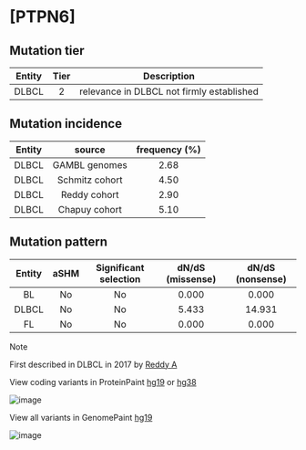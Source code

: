 # [PTPN6]

## Mutation tier

|Entity|Tier|Description                              |
|:------:|:----:|-----------------------------------------|
|DLBCL |2   |relevance in DLBCL not firmly established|
## Mutation incidence

|Entity|source        |frequency (%)|
|:------:|:--------------:|:-------------:|
|DLBCL |GAMBL genomes |2.68         |
|DLBCL |Schmitz cohort|4.50         |
|DLBCL |Reddy cohort  |2.90         |
|DLBCL |Chapuy cohort |5.10         |

## Mutation pattern

|Entity|aSHM|Significant selection|dN/dS (missense)|dN/dS (nonsense)|
|:------:|:----:|:---------------------:|:----------------:|:----------------:|
|BL    |No  |No                   |0.000           | 0.000          |
|DLBCL |No  |No                   |5.433           |14.931          |
|FL    |No  |No                   |0.000           | 0.000          |


> [!NOTE]
> First described in DLBCL in 2017 by [Reddy A](https://pubmed.ncbi.nlm.nih.gov/28985567)

View coding variants in ProteinPaint [hg19](https://www.bcgsc.ca/downloads/morinlab/GAMBL/test/genes/PTPN6_protein.html)  or [hg38](https://www.bcgsc.ca/downloads/morinlab/GAMBL/test/genes/PTPN6_protein_hg38.html)

![image](../../images/proteinpaint/PTPN6_NM_002831.svg)

View all variants in GenomePaint [hg19](https://www.bcgsc.ca/downloads/morinlab/GAMBL/test/genes/PTPN6.html)

![image](../../images/proteinpaint/PTPN6.svg)
